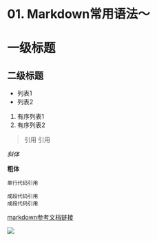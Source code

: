 # 01. Markdown常用语法～

# 一级标题
## 二级标题


- 列表1
- 列表2


1. 有序列表1
2. 有序列表2



> 引用
> 引用

*斜体*

**粗体**

`单行代码引用`

```
成段代码引用
成段代码引用
```


[markdown参考文档链接](http://www.jianshu.com/p/q81RER)

![](http://img3.duitang.com/uploads/item/201503/05/20150305183454_QCNdZ.jpeg)
